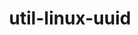 ---
title: "util-linux-uuid"
layout: cache
categories: [package, v0.19]
meta: {"versions": ["2.38.1"], "compilers": ["gcc@=11.1.0", "gcc@=7.3.1", "gcc@=7.5.0", "gcc@=8.4.0", "oneapi@=2022.1.0"], "oss": ["amzn2", "ubuntu18.04", "ubuntu20.04"], "platforms": ["linux"], "targets": ["aarch64", "neoverse_n1", "x86_64", "x86_64_v3"], "stacks": ["aws-ahug", "aws-ahug-aarch64", "aws-isc", "aws-isc-aarch64", "build_systems", "data-vis-sdk", "e4s", "e4s-oneapi", "ml-cpu", "ml-cuda", "ml-rocm", "radiuss", "radiuss-aws", "radiuss-aws-aarch64", "tutorial"], "num_specs": 7, "num_specs_by_stack": {"radiuss-aws-aarch64": 2, "aws-isc-aarch64": 2, "aws-ahug-aarch64": 2, "aws-isc": 1, "radiuss-aws": 1, "ml-cpu": 1, "ml-cuda": 1, "aws-ahug": 1, "ml-rocm": 1, "radiuss": 1, "data-vis-sdk": 1, "tutorial": 2, "build_systems": 1, "e4s": 1, "e4s-oneapi": 1}}
spec_details: [{"hash": "mjxwasi5txy3zgjktle2pu7hxnwsghqx", "compiler": "gcc@=7.3.1", "versions": ["2.38.1"], "os": "amzn2", "platform": "linux", "target": "aarch64", "variants": ["build_system=autotools"], "stacks": ["radiuss-aws-aarch64", "aws-isc-aarch64", "aws-ahug-aarch64"], "size": "-", "tarball": "https://binaries.spack.io/releases/v0.19/build_cache/linux-amzn2-aarch64/gcc-7.3.1/util-linux-uuid-2.38.1/linux-amzn2-aarch64-gcc-7.3.1-util-linux-uuid-2.38.1-mjxwasi5txy3zgjktle2pu7hxnwsghqx.spack"}, {"hash": "jjrfhizdkdssqahxcmesffjgly6wo4ln", "compiler": "gcc@=7.3.1", "versions": ["2.38.1"], "os": "amzn2", "platform": "linux", "target": "neoverse_n1", "variants": ["build_system=autotools"], "stacks": ["radiuss-aws-aarch64", "aws-isc-aarch64", "aws-ahug-aarch64"], "size": "-", "tarball": "https://binaries.spack.io/releases/v0.19/build_cache/linux-amzn2-neoverse_n1/gcc-7.3.1/util-linux-uuid-2.38.1/linux-amzn2-neoverse_n1-gcc-7.3.1-util-linux-uuid-2.38.1-jjrfhizdkdssqahxcmesffjgly6wo4ln.spack"}, {"hash": "wewmk3zh2gas746xlesell4eqz6m46ww", "compiler": "gcc@=7.3.1", "versions": ["2.38.1"], "os": "amzn2", "platform": "linux", "target": "x86_64_v3", "variants": ["build_system=autotools"], "stacks": ["aws-isc", "radiuss-aws", "ml-cpu", "ml-cuda", "aws-ahug", "ml-rocm"], "size": "-", "tarball": "https://binaries.spack.io/releases/v0.19/build_cache/linux-amzn2-x86_64_v3/gcc-7.3.1/util-linux-uuid-2.38.1/linux-amzn2-x86_64_v3-gcc-7.3.1-util-linux-uuid-2.38.1-wewmk3zh2gas746xlesell4eqz6m46ww.spack"}, {"hash": "eayyoxjdfrc2wivabs5jbipcofeluyyo", "compiler": "gcc@=7.5.0", "versions": ["2.38.1"], "os": "ubuntu18.04", "platform": "linux", "target": "x86_64", "variants": ["build_system=autotools"], "stacks": ["radiuss", "data-vis-sdk", "tutorial", "build_systems"], "size": "-", "tarball": "https://binaries.spack.io/releases/v0.19/build_cache/linux-ubuntu18.04-x86_64/gcc-7.5.0/util-linux-uuid-2.38.1/linux-ubuntu18.04-x86_64-gcc-7.5.0-util-linux-uuid-2.38.1-eayyoxjdfrc2wivabs5jbipcofeluyyo.spack"}, {"hash": "i5b6dq6ccs6jzuqzwdrziqwteufrszdl", "compiler": "gcc@=11.1.0", "versions": ["2.38.1"], "os": "ubuntu20.04", "platform": "linux", "target": "x86_64", "variants": ["build_system=autotools"], "stacks": ["e4s"], "size": "-", "tarball": "https://binaries.spack.io/releases/v0.19/build_cache/linux-ubuntu20.04-x86_64/gcc-11.1.0/util-linux-uuid-2.38.1/linux-ubuntu20.04-x86_64-gcc-11.1.0-util-linux-uuid-2.38.1-i5b6dq6ccs6jzuqzwdrziqwteufrszdl.spack"}, {"hash": "72abeixl6i53icyjzlyej35bc5v6z5j7", "compiler": "gcc@=8.4.0", "versions": ["2.38.1"], "os": "ubuntu18.04", "platform": "linux", "target": "x86_64", "variants": ["build_system=autotools"], "stacks": ["tutorial"], "size": "-", "tarball": "https://binaries.spack.io/releases/v0.19/build_cache/linux-ubuntu18.04-x86_64/gcc-8.4.0/util-linux-uuid-2.38.1/linux-ubuntu18.04-x86_64-gcc-8.4.0-util-linux-uuid-2.38.1-72abeixl6i53icyjzlyej35bc5v6z5j7.spack"}, {"hash": "ggubsc764hytftzjiumj63t7nua6rop7", "compiler": "oneapi@=2022.1.0", "versions": ["2.38.1"], "os": "ubuntu20.04", "platform": "linux", "target": "x86_64", "variants": ["build_system=autotools"], "stacks": ["e4s-oneapi"], "size": "-", "tarball": "https://binaries.spack.io/releases/v0.19/build_cache/linux-ubuntu20.04-x86_64/oneapi-2022.1.0/util-linux-uuid-2.38.1/linux-ubuntu20.04-x86_64-oneapi-2022.1.0-util-linux-uuid-2.38.1-ggubsc764hytftzjiumj63t7nua6rop7.spack"}]
---